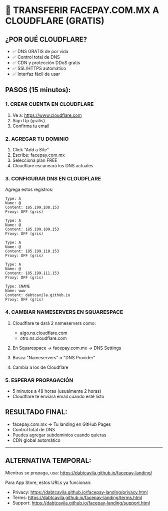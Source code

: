 # 🚀 TRANSFERIR FACEPAY.COM.MX A CLOUDFLARE (GRATIS)

## ¿POR QUÉ CLOUDFLARE?
- ✅ DNS GRATIS de por vida
- ✅ Control total de DNS
- ✅ CDN y protección DDoS gratis
- ✅ SSL/HTTPS automático
- ✅ Interfaz fácil de usar

## PASOS (15 minutos):

### 1. CREAR CUENTA EN CLOUDFLARE
1. Ve a: https://www.cloudflare.com
2. Sign Up (gratis)
3. Confirma tu email

### 2. AGREGAR TU DOMINIO
1. Click "Add a Site"
2. Escribe: facepay.com.mx
3. Selecciona plan FREE
4. Cloudflare escaneará los DNS actuales

### 3. CONFIGURAR DNS EN CLOUDFLARE
Agrega estos registros:

```
Type: A
Name: @
Content: 185.199.108.153
Proxy: OFF (gris)

Type: A  
Name: @
Content: 185.199.109.153
Proxy: OFF (gris)

Type: A
Name: @  
Content: 185.199.110.153
Proxy: OFF (gris)

Type: A
Name: @
Content: 185.199.111.153  
Proxy: OFF (gris)

Type: CNAME
Name: www
Content: dabtcavila.github.io
Proxy: OFF (gris)
```

### 4. CAMBIAR NAMESERVERS EN SQUARESPACE
1. Cloudflare te dará 2 nameservers como:
   - algo.ns.cloudflare.com
   - otro.ns.cloudflare.com

2. En Squarespace → facepay.com.mx → DNS Settings
3. Busca "Nameservers" o "DNS Provider"
4. Cambia a los de Cloudflare

### 5. ESPERAR PROPAGACIÓN
- 5 minutos a 48 horas (usualmente 2 horas)
- Cloudflare te enviará email cuando esté listo

## RESULTADO FINAL:
- facepay.com.mx → Tu landing en GitHub Pages
- Control total de DNS
- Puedes agregar subdominios cuando quieras
- CDN global automático

---

## ALTERNATIVA TEMPORAL:
Mientras se propaga, usa:
https://dabtcavila.github.io/facepay-landing/

Para App Store, estos URLs ya funcionan:
- Privacy: https://dabtcavila.github.io/facepay-landing/privacy.html
- Terms: https://dabtcavila.github.io/facepay-landing/terms.html
- Support: https://dabtcavila.github.io/facepay-landing/support.html